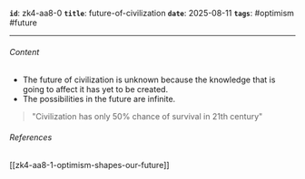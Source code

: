 **`id`**: zk4-aa8-0
**`title`**: future-of-civilization
**`date`**: 2025-08-11
**`tags`**: #optimism #future

---

###### Content

-   The future of civilization is unknown because the knowledge that is going to affect it has yet to be created.
-   The possibilities in the future are infinite.

> "Civilization has only 50% chance of survival in 21th century"

###### References

[[zk4-aa8-1-optimism-shapes-our-future]]
